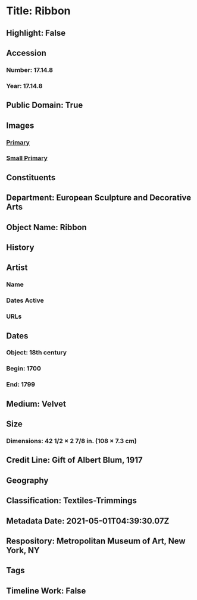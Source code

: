 # Title: Ribbon
## Highlight: False
## Accession
### Number: 17.14.8
### Year: 17.14.8
## Public Domain: True
## Images
### [Primary](https://images.metmuseum.org/CRDImages/es/original/DP6425_17.14.8.jpg)
### [Small Primary](https://images.metmuseum.org/CRDImages/es/web-large/DP6425_17.14.8.jpg)
## Constituents
## Department: European Sculpture and Decorative Arts
## Object Name: Ribbon
## History
## Artist
### Name
### Dates Active
### URLs
## Dates
### Object: 18th century
### Begin: 1700
### End: 1799
## Medium: Velvet
## Size
### Dimensions: 42 1/2 × 2 7/8 in. (108 × 7.3 cm)
## Credit Line: Gift of Albert Blum, 1917
## Geography
## Classification: Textiles-Trimmings
## Metadata Date: 2021-05-01T04:39:30.07Z
## Respository: Metropolitan Museum of Art, New York, NY
## Tags
## Timeline Work: False